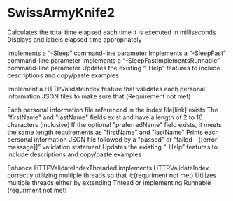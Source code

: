 # SwissArmyKnife2




Calculates the total time elapsed each time it is executed in milliseconds
Displays and labels elapsed time appropriately

Implements a “-Sleep” command-line parameter
Implements a “-SleepFast” command-line parameter
Implements a “-SleepFastImplementsRunnable” command-line parameter
Updates the existing “-Help” features to include descriptions and copy/paste examples

Implement a HTTPValidateIndex feature that validates each personal information JSON files to make sure that:(Requirement not met)

Each personal information file referenced in the index file[link] exists
The "firstName" and "lastName" fields exist and have a length of 2 to 16 characters (inclusive)
If the optional "preferredName" field exists, it meets the same length requirements as "firstName" and "lastName"
Prints each personal information JSON file followed by a “passed” or “failed - [[error message]]” validation statement
Updates the existing “-Help” features to include descriptions and copy/paste examples

Enhance HTTPValidateIndexThreaded implements HTTPValidateIndex correctly utilizing multiple threads so that it:(requriment not met)
Utilizes multiple threads either by extending Thread or implementing Runnable (requriment not met)

